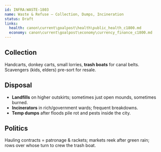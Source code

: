 ```yaml
---
id: INFRA:WASTE-1803
name: Waste & Refuse — Collection, Dumps, Incineration
status: Draft
links:
  health: canon\current\goalpost\health\public_health_c1800.md
  economy: canon\current\goalpost\economy\currency_finance_c1800.md
---
```


## Collection
Handcarts, donkey carts, small lorries, **trash boats** for canal belts. Scavengers (kids, elders) pre-sort for resale.

## Disposal
- **Landfills** on higher outskirts; sometimes just open mounds, sometimes burned.
- **Incinerators** in rich/government wards; frequent breakdowns.
- **Temp dumps** after floods pile rot and pests inside the city.

## Politics
Hauling contracts = patronage & rackets; markets reek after green rain; rows over whose turn to crew the trash boat.
